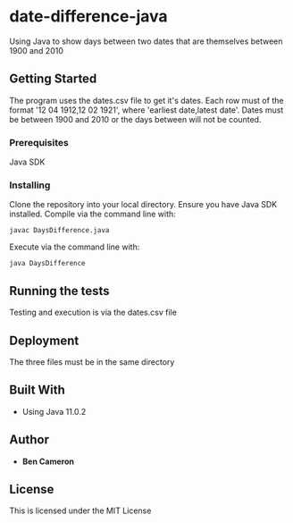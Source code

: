 # date-difference-java
Using Java to show days between two dates that are themselves between 1900 and 2010

## Getting Started
The program uses the dates.csv file to get it's dates. Each row must of the format '12 04 1912,12 02 1921', where 'earliest date,latest date'. Dates must be between 1900 and 2010 or the days between will not be counted.

### Prerequisites

Java SDK

### Installing

Clone the repository into your local directory.
Ensure you have Java SDK installed.
Compile via the command line with:
```
javac DaysDifference.java 
```
Execute via the command line with:
```
java DaysDifference
```

## Running the tests

Testing and execution is via the dates.csv file

## Deployment

The three files must be in the same directory

## Built With

* Using Java 11.0.2

## Author

* **Ben Cameron** 

## License

This is licensed under the MIT License

